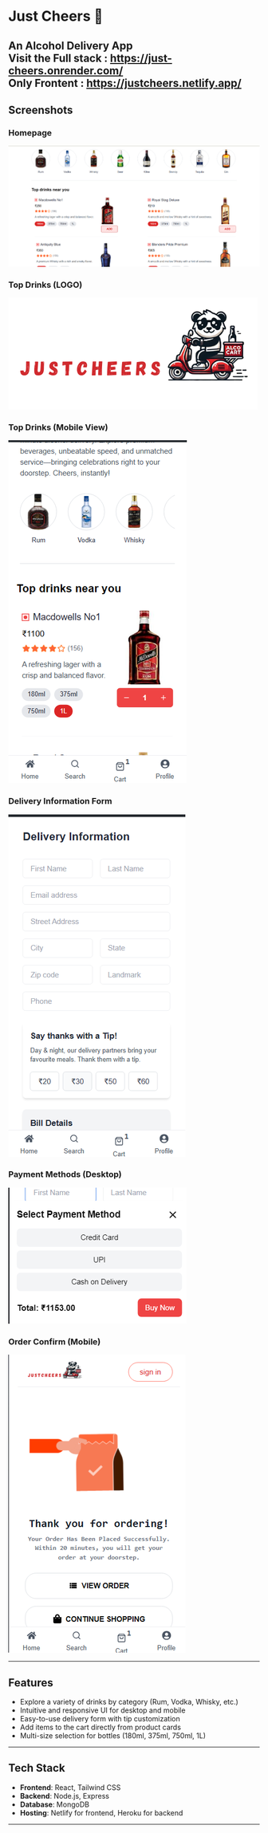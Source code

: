 # Just Cheers 🍻

**An Alcohol Delivery App**  
Visit the Full stack : https://just-cheers.onrender.com/
<br/>
Only Frontent : https://justcheers.netlify.app/
---

## Screenshots

### Homepage
![Homepage](./frontend/public/1.png)

### Top Drinks (LOGO)
![Top Drinks - Desktop View](./frontend/src/assets/logo.png)

### Top Drinks (Mobile View)
![Top Drinks - Mobile View](./frontend/public/2.png)

### Delivery Information Form
![Delivery Information Form](./frontend/public/4.png)

### Payment Methods (Desktop)
![Navigation Bar - Desktop](./frontend/public/5.png)

### Order Confirm (Mobile)
![Navigation Bar - Mobile](./frontend/public/6.png)

---

## Features

- Explore a variety of drinks by category (Rum, Vodka, Whisky, etc.)
- Intuitive and responsive UI for desktop and mobile
- Easy-to-use delivery form with tip customization
- Add items to the cart directly from product cards
- Multi-size selection for bottles (180ml, 375ml, 750ml, 1L)

---

## Tech Stack

- **Frontend**: React, Tailwind CSS
- **Backend**: Node.js, Express
- **Database**: MongoDB
- **Hosting**: Netlify for frontend, Heroku for backend

---



